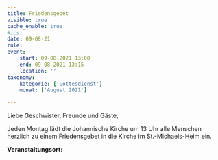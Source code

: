 ```yaml
---
title: Friedensgebet
visible: true
cache_enable: true
#ics: 
date: 09-08-21
rule: 
event:
	start: 09-08-2021 13:00
	end: 09-08-2021 13:15
	location: ''
taxonomy:
	kategorie: ['Gottesdienst']
	monat: ['August 2021']

---
```

Liebe Geschwister, Freunde und Gäste,

Jeden Montag lädt die Johannische Kirche um 13 Uhr alle Menschen herzlich zu einem Friedensgebet in die Kirche im St.-Michaels-Heim ein.



**Veranstaltungsort:** 

